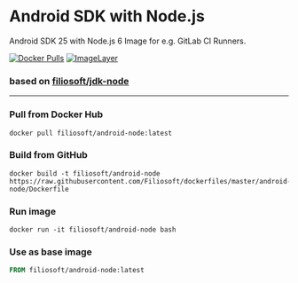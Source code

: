 # Android SDK with Node.js
Android SDK 25 with Node.js 6 Image for e.g. GitLab CI Runners.

[![Docker Pulls](https://img.shields.io/docker/pulls/filiosoft/android-node.svg?style=flat-square)](https://hub.docker.com/r/filiosoft/android-node/)
[![ImageLayer](https://badge.imagelayers.io/filiosoft/android-node:latest.svg)](https://imagelayers.io/?images=filiosoft/android-node:latest)

### based on [filiosoft/jdk-node](https://hub.docker.com/r/filiosoft/jdk-node/)
----
### Pull from Docker Hub
```
docker pull filiosoft/android-node:latest
```

### Build from GitHub
```
docker build -t filiosoft/android-node https://raw.githubusercontent.com/Filiosoft/dockerfiles/master/android-node/Dockerfile
```

### Run image
```
docker run -it filiosoft/android-node bash
```

### Use as base image
```Dockerfile
FROM filiosoft/android-node:latest
```